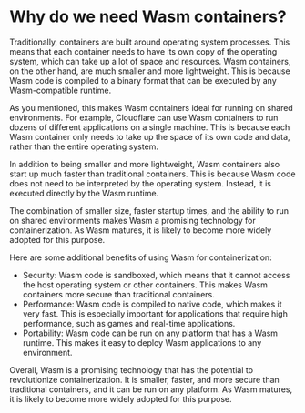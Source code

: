 # Why do we need Wasm containers?


Traditionally, containers are built around operating system processes. This means that each container needs to have its own copy of the operating system, which can take up a lot of space and resources. Wasm containers, on the other hand, are much smaller and more lightweight. This is because Wasm code is compiled to a binary format that can be executed by any Wasm-compatible runtime.

As you mentioned, this makes Wasm containers ideal for running on shared environments. For example, Cloudflare can use Wasm containers to run dozens of different applications on a single machine. This is because each Wasm container only needs to take up the space of its own code and data, rather than the entire operating system.

In addition to being smaller and more lightweight, Wasm containers also start up much faster than traditional containers. This is because Wasm code does not need to be interpreted by the operating system. Instead, it is executed directly by the Wasm runtime.

The combination of smaller size, faster startup times, and the ability to run on shared environments makes Wasm a promising technology for containerization. As Wasm matures, it is likely to become more widely adopted for this purpose.

Here are some additional benefits of using Wasm for containerization:

- Security: Wasm code is sandboxed, which means that it cannot access the host operating system or other containers. This makes Wasm containers more secure than traditional containers.
- Performance: Wasm code is compiled to native code, which makes it very fast. This is especially important for applications that require high performance, such as games and real-time applications.
- Portability: Wasm code can be run on any platform that has a Wasm runtime. This makes it easy to deploy Wasm applications to any environment.

Overall, Wasm is a promising technology that has the potential to revolutionize containerization. 
It is smaller, faster, and more secure than traditional containers, and it can be run on any platform. 
As Wasm matures, it is likely to become more widely adopted for this purpose.
